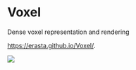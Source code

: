 # Voxel
Dense voxel representation and rendering

https://erasta.github.io/Voxel/.

![](https://images/voxels.png)
